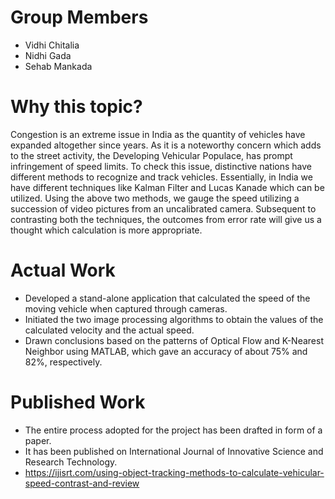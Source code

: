 # Group Members
- Vidhi Chitalia
- Nidhi Gada
- Sehab Mankada

# Why this topic?
Congestion is an extreme issue in India as the quantity of vehicles have expanded altogether since years. As it is a noteworthy concern which adds to the street activity, the Developing Vehicular Populace, has prompt infringement of speed limits. 
To check this issue, distinctive nations have different methods to recognize and track vehicles. Essentially, in India we have different techniques like Kalman Filter and Lucas Kanade which can be utilized. Using the above two methods, we gauge the speed utilizing a succession of video pictures from an uncalibrated camera. Subsequent to contrasting both the techniques, the outcomes from error rate will give us a thought which calculation is more appropriate.

# Actual Work
- Developed a stand-alone application that calculated the speed of the moving vehicle when captured through cameras.
- Initiated the two image processing algorithms to obtain the values of the calculated velocity and the actual speed.
- Drawn conclusions based on the patterns of Optical Flow and K-Nearest Neighbor using MATLAB, which gave an accuracy of about 75% and 82%, respectively.

# Published Work
- The entire process adopted for the project has been drafted in form of a paper.
- It has been published on International Journal of Innovative Science and Research Technology.
- https://ijisrt.com/using-object-tracking-methods-to-calculate-vehicular-speed-contrast-and-review
